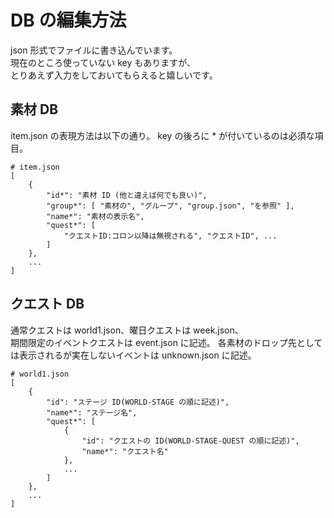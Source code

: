 # DB の編集方法
json 形式でファイルに書き込んでいます。  
現在のところ使っていない key もありますが、  
とりあえず入力をしておいてもらえると嬉しいです。  

## 素材 DB
item.json の表現方法は以下の通り。
key の後ろに * が付いているのは必須な項目。
```
# item.json
[
    {
        "id*": "素材 ID (他と違えば何でも良い)",
        "group*": [ "素材の", "グループ", "group.json", "を参照" ],
        "name*": "素材の表示名",
        "quest*": [
            "クエストID:コロン以降は無視される", "クエストID", ...
        ]
    },
    ...
]
```

## クエスト DB
通常クエストは world1.json、曜日クエストは week.json、  
期間限定のイベントクエストは event.json に記述。
各素材のドロップ先としては表示されるが実在しないイベントは unknown.json に記述。  
```
# world1.json
[
    {
        "id": "ステージ ID(WORLD-STAGE の順に記述)",
        "name*": "ステージ名",
        "quest*": [
            {
                "id": "クエストの ID(WORLD-STAGE-QUEST の順に記述)",
                "name*": "クエスト名"
            },
            ...
        ]
    },
    ...
]
```

